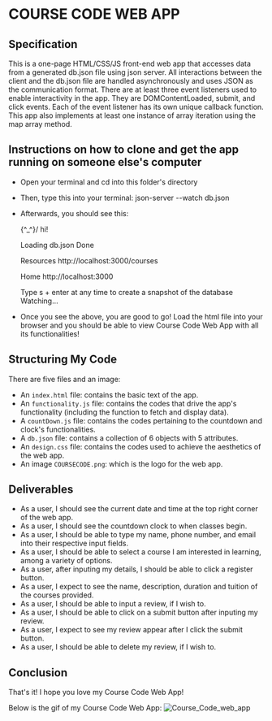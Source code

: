 # COURSE CODE WEB APP

## Specification
This is a one-page HTML/CSS/JS front-end web app that accesses data from a generated db.json file using json server. 
All interactions between the client and the db.json file are handled asynchronously and uses JSON as the 
communication format. There are at least three event listeners used to enable 
interactivity in the app. They are DOMContentLoaded, submit, and click events. 
Each of the event listener has its own unique callback function.  
This app also implements at least one instance of array iteration using the map array method. 


## Instructions on how to clone and get the app running on someone else's computer
* Open your terminal and cd into this folder's directory
* Then, type this into your terminal:
                json-server --watch db.json
* Afterwards, you should see this:

    \{^_^}/ hi!

  Loading db.json
  Done

  Resources
  http://localhost:3000/courses

  Home
  http://localhost:3000

  Type s + enter at any time to create a snapshot of the database
  Watching...
* Once you see the above, you are good to go! Load the html file into your browser and you should be able to view Course Code Web App with all its functionalities!


## Structuring My Code
There are five files and an image:
* An `index.html` file: contains the basic text of the app. 
* An `functionality.js` file: contains the codes that drive the app's functionality (including the function to fetch and display data).
* A `countDown.js` file: contains the codes pertaining to the countdown and clock's functionalities.
* A `db.json` file: contains a collection of 6 objects with 5 attributes.
* An `design.css` file: contains the codes used to achieve the aesthetics of the web app.
* An image `COURSECODE.png`: which is the logo for the web app.


## Deliverables
* As a user, I should see the current date and time at the top right corner of the web app.
* As a user, I should see the countdown clock to when classes begin. 
* As a user, I should be able to type my name, phone number, and email into their respective input fields.
* As a user, I should be able to select a course I am interested in learning, among a variety of options.
* As a user, after inputing my details, I should be able to click a register button.
* As a user, I expect to see the name, description, duration and tuition of the courses provided.  
* As a user, I should be able to input a review, if I wish to.
* As a user, I should be able to click on a submit button after inputing my review.
* As a user, I expect to see my review appear after I click the submit button.
* As a user, I should be able to delete my review, if I wish to. 


## Conclusion

That's it! I hope you love my Course Code Web App!

Below is the gif of my Course Code Web App:
![Course_Code_web_app](https://user-images.githubusercontent.com/111917239/212435128-a6da17b9-5d18-471a-ad4e-049590dbce80.gif)